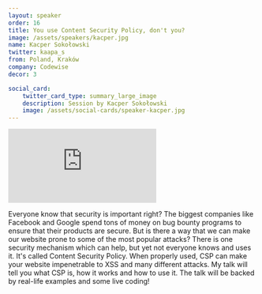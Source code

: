 ```yaml
---
layout: speaker
order: 16
title: You use Content Security Policy, don't you?
image: /assets/speakers/kacper.jpg
name: Kacper Sokołowski
twitter: kaapa_s
from: Poland, Kraków
company: Codewise
decor: 3

social_card:
    twitter_card_type: summary_large_image
    description: Session by Kacper Sokołowski
    image: /assets/social-cards/speaker-kacper.jpg
---
```



<div class="speaker-youtube">
    <iframe src="https://www.youtube.com/embed/IE9_sUgeTkU?rel=0" frameborder="0" allow="autoplay; encrypted-media" allowfullscreen></iframe>
</div>

Everyone know that security is important right? The biggest companies like Facebook and Google spend tons of money on bug bounty programs to ensure that their products are secure. But is there a way that we can make our website prone to some of the most popular attacks? There is one security mechanism which can help, but yet not everyone knows and uses it. It's called Content Security Policy. When properly used, CSP can make your website impenetrable to XSS and many different attacks.
My talk will tell you what CSP is, how it works and how to use it. The talk will be backed by real-life examples and some live coding!
